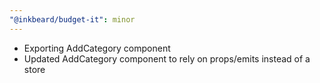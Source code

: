 ```yaml
---
"@inkbeard/budget-it": minor
---
```


- Exporting AddCategory component
- Updated AddCategory component to rely on props/emits instead of a store
